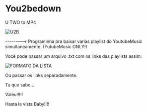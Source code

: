 # You2bedown
U TWO to MP4

![U2B](https://github.com/faqezza/You2bedown/assets/148907985/08cb3337-175f-4d28-aa8f-3c6b6320bffd)



--------> Programinha pra baixar varias playlist do YoutubeMusic simultaneamente. (YutubeMusic ONLY!)

Você pode passar um arquivo .txt com os links das playlists assim:

![FORMATO DA LISTA](https://github.com/faqezza/You2bedown/assets/148907985/a1b4cee9-2de4-44f0-af77-58fa92fc7db3)

Ou passar os links separadamente.

Tu que sabe...

Valeu!!!!!

Hasta la vista Baby!!!!
